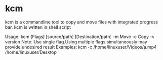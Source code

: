 # kcm
kcm is a commandline tool to copy and move files with integrated progress bar.
kcm is written in shell script

Usage: kcm [Flags] [source/path] [Destination/path]
  -m  Move
  -c  Copy
  -v  version
Note: Use single flag.Using multiple flags simultaneously may provide undesired result
Examples:
  kcm -c /home/linuxuser/Videos/a.mp4 /home/linuxuser/Desktop

